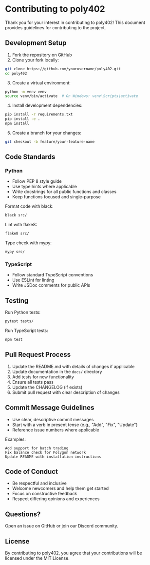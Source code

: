# Contributing to poly402

Thank you for your interest in contributing to poly402! This document provides guidelines for contributing to the project.

## Development Setup

1. Fork the repository on GitHub
2. Clone your fork locally:
```bash
git clone https://github.com/yourusername/poly402.git
cd poly402
```

3. Create a virtual environment:
```bash
python -m venv venv
source venv/bin/activate  # On Windows: venv\Scripts\activate
```

4. Install development dependencies:
```bash
pip install -r requirements.txt
pip install -e .
npm install
```

5. Create a branch for your changes:
```bash
git checkout -b feature/your-feature-name
```

## Code Standards

### Python

- Follow PEP 8 style guide
- Use type hints where applicable
- Write docstrings for all public functions and classes
- Keep functions focused and single-purpose

Format code with black:
```bash
black src/
```

Lint with flake8:
```bash
flake8 src/
```

Type check with mypy:
```bash
mypy src/
```

### TypeScript

- Follow standard TypeScript conventions
- Use ESLint for linting
- Write JSDoc comments for public APIs

## Testing

Run Python tests:
```bash
pytest tests/
```

Run TypeScript tests:
```bash
npm test
```

## Pull Request Process

1. Update the README.md with details of changes if applicable
2. Update documentation in the `docs/` directory
3. Add tests for new functionality
4. Ensure all tests pass
5. Update the CHANGELOG (if exists)
6. Submit pull request with clear description of changes

## Commit Message Guidelines

- Use clear, descriptive commit messages
- Start with a verb in present tense (e.g., "Add", "Fix", "Update")
- Reference issue numbers where applicable

Examples:
```
Add support for batch trading
Fix balance check for Polygon network
Update README with installation instructions
```

## Code of Conduct

- Be respectful and inclusive
- Welcome newcomers and help them get started
- Focus on constructive feedback
- Respect differing opinions and experiences

## Questions?

Open an issue on GitHub or join our Discord community.

## License

By contributing to poly402, you agree that your contributions will be licensed under the MIT License.
